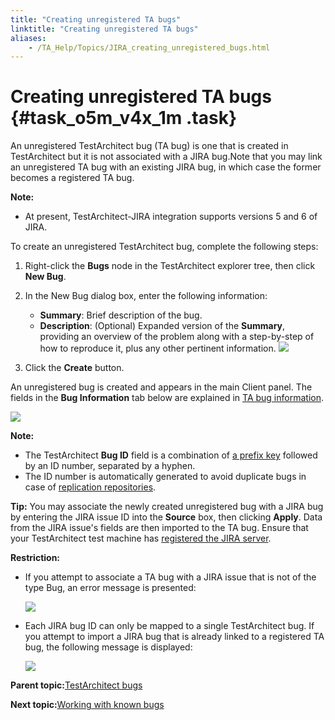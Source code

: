 ```yaml
--- 
title: "Creating unregistered TA bugs"
linktitle: "Creating unregistered TA bugs"
aliases: 
    - /TA_Help/Topics/JIRA_creating_unregistered_bugs.html
---
```

# Creating unregistered TA bugs {#task_o5m_v4x_1m .task}

An unregistered TestArchitect bug \(TA bug\) is one that is created in TestArchitect but it is not associated with a JIRA bug.Note that you may link an unregistered TA bug with an existing JIRA bug, in which case the former becomes a registered TA bug.

**Note:**

-   At present, TestArchitect-JIRA integration supports versions 5 and 6 of JIRA.

To create an unregistered TestArchitect bug, complete the following steps:

1.  Right-click the **Bugs** node in the TestArchitect explorer tree, then click **New Bug**.

2.  In the New Bug dialog box, enter the following information:

    -   **Summary**: Brief description of the bug.
    -   **Description**: \(Optional\) Expanded version of the **Summary**, providing an overview of the problem along with a step-by-step of how to reproduce it, plus any other pertinent information.
    ![](../Images/New_bug_dlg_unlinked_bug.png)

3.  Click the **Create** button.


An unregistered bug is created and appears in the main Client panel. The fields in the **Bug Information** tab below are explained in [TA bug information](Bugs.md#sectiondiv_cln_skj_44).

![](../Images/Unlinked_bug_information.png)

**Note:**

-   The TestArchitect **Bug ID** field is a combination of [a prefix key](Projects_and_project_items_create_project.html) followed by an ID number, separated by a hyphen.
-   The ID number is automatically generated to avoid duplicate bugs in case of [replication repositories](../../TA_Administration/Topics/Repo_server_management_replication_repo_intro.html).

**Tip:** You may associate the newly created unregistered bug with a JIRA bug by entering the JIRA issue ID into the **Source** box, then clicking **Apply**. Data from the JIRA issue's fields are then imported to the TA bug. Ensure that your TestArchitect test machine has [registered the JIRA server](JIRA_registering.html).

**Restriction:**

-   If you attempt to associate a TA bug with a JIRA issue that is not of the type Bug, an error message is presented:

    ![](../Images/Import_bug_other_type.png)

-   Each JIRA bug ID can only be mapped to a single TestArchitect bug. If you attempt to import a JIRA bug that is already linked to a registered TA bug, the following message is displayed:

    ![](../Images/Associated_bug_error_message.png)


**Parent topic:**[TestArchitect bugs](../../TA_Help/Topics/Bugs.html)

**Next topic:**[Working with known bugs](../../TA_Help/Topics/Bugs_working_known_bug.html)

